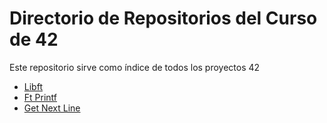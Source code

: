 # Directorio de Repositorios del Curso de 42

Este repositorio sirve como índice de todos los proyectos 42

- [Libft](https://github.com/mariverg/Libtf/tree/master) 
- [Ft Printf](https://github.com/mariverg/ft_prinft/tree/master)
- [Get Next Line](https://github.com/mariverg/get_next_line)
